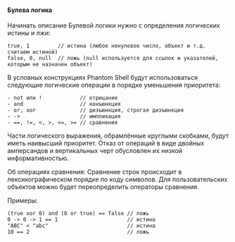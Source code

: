 ﻿#### Булева логика

Начинать описание Булевой логики нужно с определения логических истины и лжи:
```
true, 1         // истина (любое ненулевое число, объект и т.д. считаем истиной)
false, 0, null  // ложь (null используется для ссылок и указателей, которым не назначен объект)
```

В условных конструкциях Phantom Shell будут использоваться следующие логические операции в порядке уменьшения приоритета:
```
- not или !            // отрицание
- and                  // конъюнкция
- or, xor              // дизъюнкция, строгая дизъюнкция
- ->                   // импликация
- ==, !=, <, >, <=, >= // сравнения
```

Части логического выражения, обрамлённые круглыми скобками, будут иметь наивысший приоритет.
Отказ от операций в виде двойных амперсандов и вертикальных черт обусловлен их низкой информативностью.

Об операциях сравнения:
Сравнение строк происходит в лексикографическом порядке по коду символов. Для пользовательских объектов можно будет переопределить операторы сравнения.

Примеры:
```
(true xor 0) and (0 or true) == false // ложь
0 -> 0 -> 1 == 1                      // истина
"ABC" < "abc"                         // истина
10 == 2                               // ложь
```
